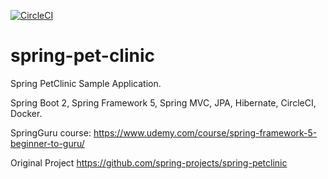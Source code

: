 [![CircleCI](https://circleci.com/gh/mlisitski/spring-pet-clinic.svg?style=svg)](https://circleci.com/gh/mlisitski/spring-pet-clinic)


# spring-pet-clinic

Spring PetClinic Sample Application. 

Spring Boot 2, Spring Framework 5, Spring MVC, JPA, Hibernate, CircleCI, Docker.

SpringGuru course: https://www.udemy.com/course/spring-framework-5-beginner-to-guru/

Original Project https://github.com/spring-projects/spring-petclinic

